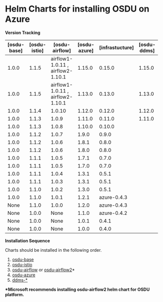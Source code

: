 # Helm Charts for installing OSDU on Azure

__Version Tracking__

| [osdu-base]  | [osdu-istio]   | [osdu-airflow]   | [osdu-azure]   |  [infrastucture]  |   [osdu-ddms]     |
| ------------ | -------------- | ---------------- | -------------- | ----------------- | ----------------- |
|  1.0.0       |  1.1.5         | airflow1-1.0.11 , airflow2- 1.10.1 | 1.15.0         | 0.15.0            | 1.15.0 |
|  1.0.0       |  1.1.5         | airflow1-1.0.11 , airflow2- 1.10.1 | 1.13.0         | 0.13.0            | 1.13.0 |
|  1.0.0       |  1.1.4         | 1.0.10           | 1.12.0         | 0.12.0            | 1.12.0
|  1.0.0       |  1.1.3         | 1.0.9            | 1.11.0         | 0.11.0            | 1.11.0             |
|  1.0.0       |  1.1.3         | 1.0.8            | 1.10.0         | 0.10.0            |                   |
|  1.0.0       |  1.1.2         | 1.0.7            | 1.9.0          | 0.9.0             |                   |
|  1.0.0       |  1.1.2         | 1.0.6            | 1.8.1          | 0.8.0             |                   |
|  1.0.0       |  1.1.2         | 1.0.6            | 1.8.0          | 0.8.0             |                   |
|  1.0.0       |  1.1.1         | 1.0.5            | 1.7.1          | 0.7.0             |                   |
|  1.0.0       |  1.1.1         | 1.0.5            | 1.7.0          | 0.7.0             |                   |
|  1.0.0       |  1.1.1         | 1.0.4            | 1.3.1          | 0.5.1             |                   |
|  1.0.0       |  1.1.1         | 1.0.3            | 1.3.1          | 0.5.1             |                   |
|  1.0.0       |  1.1.0         | 1.0.2            | 1.3.0          | 0.5.1             |                   |
|  1.0.0       |  1.1.0         | 1.0.1            | 1.2.1          | azure-0.4.3       |                   |
|  None        |  1.1.0         | 1.0.0            | 1.2.0          | azure-0.4.3       |                   |
|  None        |  1.0.0         | None             | 1.1.0          | azure-0.4.2       |                   |
|  None        |  1.0.0         | None             | 1.0.1          | 0.4.1             |                   |
|  None        |  1.0.0         | None             | 1.0.0          | 0.4.0             |                   |

__Installation Sequence__

Charts should be installed in the following order.

1. [osdu-base](osdu-base/README.md)
2. [osdu-istio](osdu-istio/README.md)
3. [osdu-airflow](osdu-airflow/README.md) or [osdu-airflow2](osdu-airflow2/README.md)*
4. [osdu-azure](osdu-azure/README.md)
5. [ddms-*](osdu-ddms/README.md)

__*Microsoft recommends installing osdu-airflow2 helm chart for OSDU platform.__
